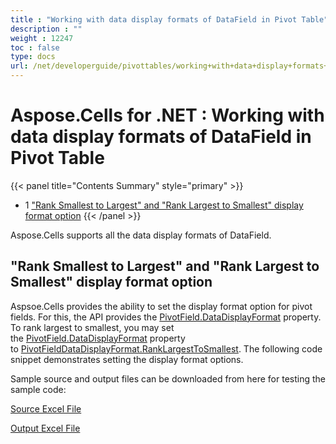 ```yaml
---
title : "Working with data display formats of DataField in Pivot Table" 
description : "" 
weight : 12247 
toc : false
type: docs
url: /net/developerguide/pivottables/working+with+data+display+formats+of+datafield+in+pivot+table/
---
```


# Aspose.Cells for .NET : Working with data display formats of DataField in Pivot Table


{{< panel title="Contents Summary" style="primary" >}}
*   1 ["Rank Smallest to Largest" and "Rank Largest to Smallest" display format option](#"rank-smallest-to-largest"-and-"rank-largest-to-smallest"-display-format-option)
{{< /panel >}}
 

Aspose.Cells supports all the data display formats of DataField.

## "Rank Smallest to Largest" and "Rank Largest to Smallest" display format option

Aspsoe.Cells provides the ability to set the display format option for pivot fields. For this, the API provides the [PivotField.DataDisplayFormat](https://apireference.aspose.com/net/cells/aspose.cells.pivot/pivotfield/properties/datadisplayformat) property. To rank largest to smallest, you may set the [PivotField.DataDisplayFormat](https://apireference.aspose.com/net/cells/aspose.cells.pivot/pivotfield/properties/datadisplayformat) property to [PivotFieldDataDisplayFormat.RankLargestToSmallest](https://apireference.aspose.com/net/cells/aspose.cells.pivot/pivotfielddatadisplayformat). The following code snippet demonstrates setting the display format options.

Sample source and output files can be downloaded from here for testing the sample code:

[Source Excel File](https://docs2.aspose.com/cells/net/attachments/101122967/101089332.xlsx)

[Output Excel File](https://docs2.aspose.com/cells/net/attachments/101122967/101089333.xlsx)

